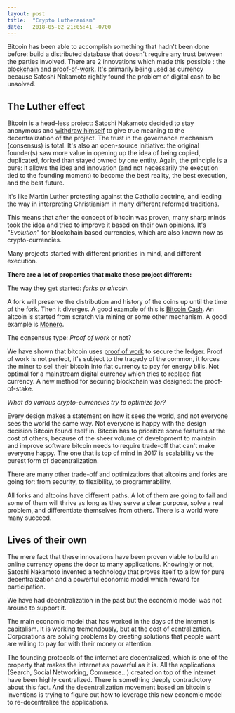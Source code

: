```yaml
---
layout: post
title:  "Crypto Lutheranism"
date:   2018-05-02 21:05:41 -0700
---
```

Bitcoin has been able to accomplish something that hadn't been done before: build a distributed database that doesn't require any trust between the parties involved. There are 2 innovations which made this possible : the [blockchain](/2017/08/28/double-spending.html) and [proof-of-work](/2017/09/27/proof-of-work.html).
It's primarily being used as currency because Satoshi Nakamoto rightly found the problem of digital cash to be unsolved.

## The Luther effect

Bitcoin is a head-less project: Satoshi Nakamoto decided to stay anonymous and [withdraw himself](https://www.huffingtonpost.com/2013/04/16/gavin-andresen-bitcoin_n_3093316.html) to give true meaning to the decentralization of the project. The trust in the governance mechanism (consensus) is total. It's also an open-source initiative: the original founder(s) saw more value in opening up the idea of being copied, duplicated, forked than stayed owned by one entity. Again, the principle is a pure: it allows the idea and innovation (and not necessarily the execution tied to the founding moment) to become the best reality, the best execution, and the best future.

It's like Martin Luther protesting against the Catholic doctrine, and leading the way in interpreting Christianism in many different reformed traditions.

This means that after the concept of bitcoin was proven, many sharp minds took the idea and tried to improve it based on their own opinions. It's "_Evolution_" for blockchain based currencies, which are also known now as crypto-currencies.

Many projects started with different priorities in mind, and different execution.

**There are a lot of properties that make these project different:**

The way they get started: _forks or altcoin_.

A fork will preserve the distribution and history of the coins up until the time of the fork. Then it diverges. A good example of this is [Bitcoin Cash](https://www.bitcoincash.org).
An altcoin is started from scratch via mining or some other mechanism. A good example is [Monero](https://getmonero.org).

The consensus type: _Proof of work_ or not?

We have shown that bitcoin uses [proof of work](/2017/09/27/proof-of-work.html) to secure the ledger. Proof of work is not perfect, it's subject to the tragedy of the common, it forces the miner to sell their bitcoin into fiat currency to pay for energy bills. Not optimal for a mainstream digital currency which tries to replace fiat currency. A new method for securing blockchain was designed: the proof-of-stake.

_What do various crypto-currencies try to optimize for?_

Every design makes a statement on how it sees the world, and not everyone sees the world the same way. Not everyone is happy with the design decision Bitcoin found itself in. Bitcoin has to prioritize some features at the cost of others, because of the sheer volume of development to maintain and improve software bitcoin needs to require trade-off that can't make everyone happy. The one that is top of mind in 2017 is scalability vs the purest form of decentralization.

There are many other trade-off and optimizations that altcoins and forks are going for: from security, to flexibility, to programmability.

All forks and altcoins have different paths. A lot of them are going to fail and some of them will thrive as long as they serve a clear purpose, solve a real problem, and differentiate themselves from others. There is a world were many succeed.

## Lives of their own

The mere fact that these innovations have been proven viable to build an online currency opens the door to many applications. Knowingly or not, Satoshi Nakamoto invented a technology that proves itself to allow for pure decentralization and a powerful economic model which reward for participation.

We have had decentralization in the past but the economic model was not around to support it.

The main economic model that has worked in the days of the internet is capitalism. It is working tremendously, but at the cost of centralization. Corporations are solving problems by creating solutions that people want are willing to pay for with their money or attention.

The founding protocols of the internet are decentralized, which is one of the property that makes the internet as powerful as it is. All the applications (Search, Social Networking, Commerce...) created on top of the internet have been highly centralized. There is something deeply contradictory about this fact. And the decentralization movement based on bitcoin's inventions is trying to figure out how to leverage this new economic model to re-decentralize the applications.
